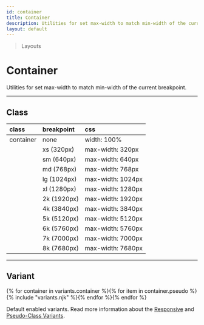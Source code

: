 ```yaml
---
id: container
title: Container
description: Utilities for set max-width to match min-width of the current breakpoint.
layout: default
---
```


> Layouts

# Container

Utilities for set max-width to match min-width of the current breakpoint.

---

## Class

| <span class="px-3 py-1 text-white (dark)text-charcoal-100 bg-charcoal-100 (dark)bg-gray-600 rounded-full">class</span> | <span class="px-3 py-1 text-white bg-charcoal-100 rounded-full">breakpoint</span> | <span class="px-3 py-1 text-white (dark)text-charcoal-100 bg-charcoal-100 (dark)bg-gray-600 rounded-full">css</span> |
|:--|:--|:--|
| container | none | width: 100% |
|   | xs (320px) | max-width: 320px |
|   | sm (640px) | max-width: 640px |
|   | md (768px) | max-width: 768px |
|   | lg (1024px) | max-width: 1024px |
|   | xl (1280px) | max-width: 1280px |
|   | 2k (1920px) | max-width: 1920px |
|   | 4k (3840px) | max-width: 3840px |
|   | 5k (5120px) | max-width: 5120px |
|   | 6k (5760px) | max-width: 5760px |
|   | 7k (7000px) | max-width: 7000px |
|   | 8k (7680px) | max-width: 7680px |

---

## Variant

<y class="flex flex-gap-2 flex-wrap justify-start items-center">{% for container in variants.container %}{% for item in container.pseudo %}{% include "variants.njk" %}{% endfor %}{% endfor %}</y>

Default enabled variants. Read more information about the [Responsive](/responsive) and [Pseudo-Class Variants](/pseudo-class-variants/).